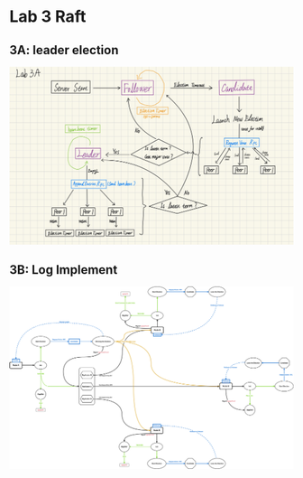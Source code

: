# Lab 3 Raft

## 3A: leader election

![leader-election-flowchart](./pics/raft-3a-leader-election.jpeg)



## 3B: Log Implement

![lab3b-log](https://raw.githubusercontent.com/mwfj/6.5840-Distributed-Systems/78dd51306107b737cc1eda260240910ec0852ed0/src/raft/pics/6-5840-raft-lab-3b.svg)
